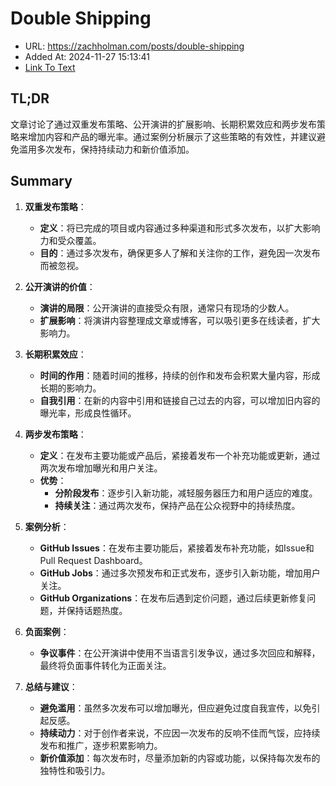 # Double Shipping
- URL: https://zachholman.com/posts/double-shipping
- Added At: 2024-11-27 15:13:41
- [Link To Text](2024-11-27-double-shipping_raw.md)

## TL;DR
文章讨论了通过双重发布策略、公开演讲的扩展影响、长期积累效应和两步发布策略来增加内容和产品的曝光率。通过案例分析展示了这些策略的有效性，并建议避免滥用多次发布，保持持续动力和新价值添加。

## Summary
1. **双重发布策略**：
   - **定义**：将已完成的项目或内容通过多种渠道和形式多次发布，以扩大影响力和受众覆盖。
   - **目的**：通过多次发布，确保更多人了解和关注你的工作，避免因一次发布而被忽视。

2. **公开演讲的价值**：
   - **演讲的局限**：公开演讲的直接受众有限，通常只有现场的少数人。
   - **扩展影响**：将演讲内容整理成文章或博客，可以吸引更多在线读者，扩大影响力。

3. **长期积累效应**：
   - **时间的作用**：随着时间的推移，持续的创作和发布会积累大量内容，形成长期的影响力。
   - **自我引用**：在新的内容中引用和链接自己过去的内容，可以增加旧内容的曝光率，形成良性循环。

4. **两步发布策略**：
   - **定义**：在发布主要功能或产品后，紧接着发布一个补充功能或更新，通过两次发布增加曝光和用户关注。
   - **优势**：
     - **分阶段发布**：逐步引入新功能，减轻服务器压力和用户适应的难度。
     - **持续关注**：通过两次发布，保持产品在公众视野中的持续热度。

5. **案例分析**：
   - **GitHub Issues**：在发布主要功能后，紧接着发布补充功能，如Issue和Pull Request Dashboard。
   - **GitHub Jobs**：通过多次预发布和正式发布，逐步引入新功能，增加用户关注。
   - **GitHub Organizations**：在发布后遇到定价问题，通过后续更新修复问题，并保持话题热度。

6. **负面案例**：
   - **争议事件**：在公开演讲中使用不当语言引发争议，通过多次回应和解释，最终将负面事件转化为正面关注。

7. **总结与建议**：
   - **避免滥用**：虽然多次发布可以增加曝光，但应避免过度自我宣传，以免引起反感。
   - **持续动力**：对于创作者来说，不应因一次发布的反响不佳而气馁，应持续发布和推广，逐步积累影响力。
   - **新价值添加**：每次发布时，尽量添加新的内容或功能，以保持每次发布的独特性和吸引力。
